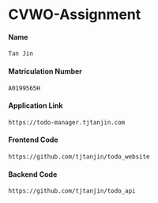 # CVWO-Assignment
#### Name
```
Tan Jin
```
#### Matriculation Number
```
A0199565H
```
#### Application Link
```
https://todo-manager.tjtanjin.com
```
#### Frontend Code
```
https://github.com/tjtanjin/todo_website
```
#### Backend Code
```
https://github.com/tjtanjin/todo_api
```
